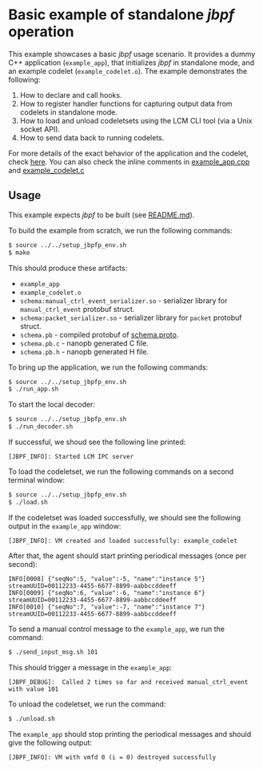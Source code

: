 # Basic example of standalone *jbpf* operation

This example showcases a basic *jbpf* usage scenario. It provides a dummy C++ application (`example_app`), that initializes
*jbpf* in standalone mode, and an example codelet (`example_codelet.o`).
The example demonstrates the following:
1. How to declare and call hooks.
2. How to register handler functions for capturing output data from codelets in standalone mode.
3. How to load and unload codeletsets using the LCM CLI tool (via a Unix socket API).
4. How to send data back to running codelets.

For more details of the exact behavior of the application and the codelet, check [here](../../docs/understand_first_codelet.md).
You can also check the inline comments in [example_app.cpp](./example_app.cpp)
and [example_codelet.c](./example_codelet.c)


## Usage

This example expects *jbpf* to be built (see [README.md](../../README.md)).

To build the example from scratch, we run the following commands:
```sh
$ source ../../setup_jbpfp_env.sh
$ make
```

This should produce these artifacts:
* `example_app`
* `example_codelet.o`
* `schema:manual_ctrl_event_serializer.so` - serializer library for `manual_ctrl_event` protobuf struct.
* `schema:packet_serializer.so` - serializer library for `packet` protobuf struct.
* `schema.pb` - compiled protobuf of [schema.proto](./schema.proto).
* `schema.pb.c` - nanopb generated C file.
* `schema.pb.h` - nanopb generated H file.

To bring up the application, we run the following commands:
```sh
$ source ../../setup_jbpfp_env.sh
$ ./run_app.sh
```

To start the local decoder:
```sh
$ source ../../setup_jbpfp_env.sh
$ ./run_decoder.sh
```

If successful, we shoud see the following line printed:
```
[JBPF_INFO]: Started LCM IPC server
```

To load the codeletset, we run the following commands on a second terminal window:
```sh
$ source ../../setup_jbpfp_env.sh
$ ./load.sh
```

If the codeletset was loaded successfully, we should see the following output in the `example_app` window:
```
[JBPF_INFO]: VM created and loaded successfully: example_codelet
```

After that, the agent should start printing periodical messages (once per second):
```
INFO[0008] {"seqNo":5, "value":-5, "name":"instance 5"}  streamUUID=00112233-4455-6677-8899-aabbccddeeff
INFO[0009] {"seqNo":6, "value":-6, "name":"instance 6"}  streamUUID=00112233-4455-6677-8899-aabbccddeeff
INFO[0010] {"seqNo":7, "value":-7, "name":"instance 7"}  streamUUID=00112233-4455-6677-8899-aabbccddeeff
```

To send a manual control message to the `example_app`, we run the command:
```sh
$ ./send_input_msg.sh 101
```

This should trigger a message in the `example_app`:
```
[JBPF_DEBUG]:  Called 2 times so far and received manual_ctrl_event with value 101
```

To unload the codeletset, we run the command:
```sh
$ ./unload.sh
```

The `example_app` should stop printing the periodical messages and should give the following output:
```
[JBPF_INFO]: VM with vmfd 0 (i = 0) destroyed successfully
```